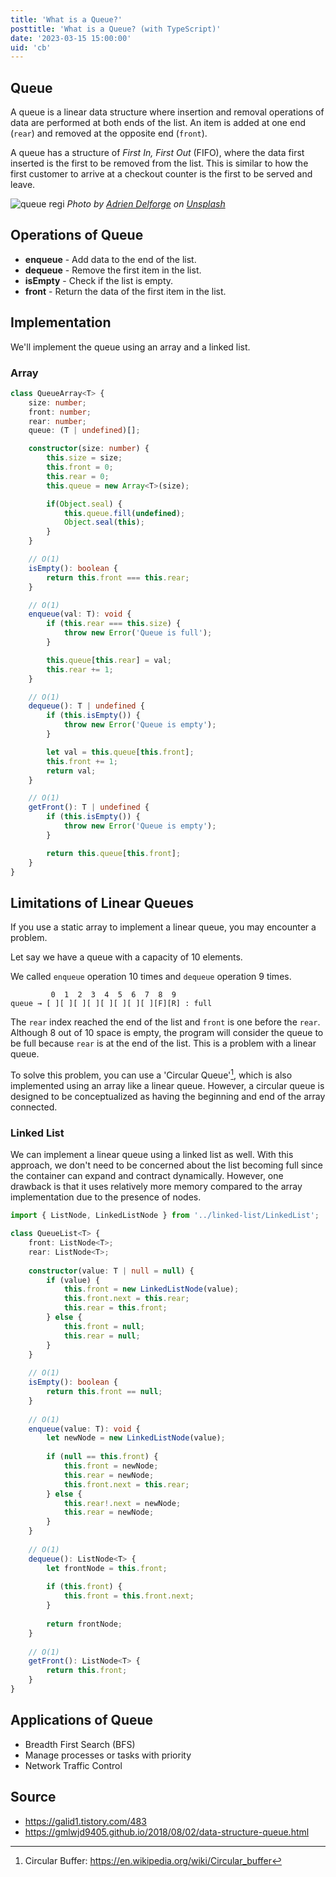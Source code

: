 ```yaml
---
title: 'What is a Queue?'
posttitle: 'What is a Queue? (with TypeScript)'
date: '2023-03-15 15:00:00'
uid: 'cb'
---
```


## Queue

A queue is a linear data structure where insertion and removal operations of data are performed at both ends of the list. An item is added at one end (`rear`) and removed at the opposite end (`front`).

A queue has a structure of _First In, First Out_ (FIFO), where the data first inserted is the first to be removed from the list. This is similar to how the first customer to arrive at a checkout counter is the first to be served and leave.

![queue regi](/images/j/adrien-delforge-queue.webp)
_Photo by [Adrien Delforge](https://unsplash.com/@adriendlf?utm_source=unsplash&utm_medium=referral&utm_content=creditCopyText) on [Unsplash](https://unsplash.com/photos/CrHG_ZYn1Dw?utm_source=unsplash&utm_medium=referral&utm_content=creditCopyText)_

## Operations of Queue

- **enqueue** - Add data to the end of the list.
- **dequeue** - Remove the first item in the list.
- **isEmpty** - Check if the list is empty.
- **front** - Return the data of the first item in the list.

## Implementation

We'll implement the queue using an array and a linked list.

### Array

```ts
class QueueArray<T> {
    size: number;
    front: number;
    rear: number;
    queue: (T | undefined)[];

    constructor(size: number) {
        this.size = size;
        this.front = 0;
        this.rear = 0;
        this.queue = new Array<T>(size);

        if(Object.seal) {
            this.queue.fill(undefined);
            Object.seal(this);
        }
    }

    // O(1)
    isEmpty(): boolean {
        return this.front === this.rear;
    }

    // O(1)
    enqueue(val: T): void {
        if (this.rear === this.size) {
            throw new Error('Queue is full');
        }   

        this.queue[this.rear] = val;
        this.rear += 1;
    }

    // O(1)
    dequeue(): T | undefined {
        if (this.isEmpty()) {
            throw new Error('Queue is empty');
        }

        let val = this.queue[this.front];
        this.front += 1;
        return val;
    }

    // O(1)
    getFront(): T | undefined {
        if (this.isEmpty()) {
            throw new Error('Queue is empty');
        }

        return this.queue[this.front];
    }
}
```

## Limitations of Linear Queues

If you use a static array to implement a linear queue, you may encounter a problem.

Let say we have a queue with a capacity of 10 elements.

We called `enqueue` operation 10 times and `dequeue` operation 9 times.

```text
         0  1  2  3  4  5  6  7  8  9
queue → [ ][ ][ ][ ][ ][ ][ ][ ][F][R] : full
```

The `rear` index reached the end of the list and `front` is one before the `rear`. Although 8 out of 10 space is empty, the program will consider the queue to be full because `rear` is at the end of the list. This is a problem with a linear queue.


To solve this problem, you can use a 'Circular Queue'[^a], which is also implemented using an array like a linear queue. However, a circular queue is designed to be conceptualized as having the beginning and end of the array connected.

### Linked List

We can implement a linear queue using a linked list as well. With this approach, we don't need to be concerned about the list becoming full since the container can expand and contract dynamically. However, one drawback is that it uses relatively more memory compared to the array implementation due to the presence of nodes.

```ts
import { ListNode, LinkedListNode } from '../linked-list/LinkedList';

class QueueList<T> {
    front: ListNode<T>;
    rear: ListNode<T>;
    
    constructor(value: T | null = null) {
        if (value) {
            this.front = new LinkedListNode(value);
            this.front.next = this.rear;
            this.rear = this.front;
        } else {
            this.front = null;
            this.rear = null;
        }
    }
    
    // O(1)
    isEmpty(): boolean {
        return this.front == null;
    }
    
    // O(1)
    enqueue(value: T): void {
        let newNode = new LinkedListNode(value);
        
        if (null == this.front) {
            this.front = newNode;
            this.rear = newNode;
            this.front.next = this.rear;
        } else {
            this.rear!.next = newNode;
            this.rear = newNode;
        }
    }
    
    // O(1)
    dequeue(): ListNode<T> {
        let frontNode = this.front;
        
        if (this.front) {
            this.front = this.front.next;
        }
        
        return frontNode;
    }
    
    // O(1)
    getFront(): ListNode<T> {
        return this.front;
    }
}
```

## Applications of Queue

- Breadth First Search (BFS)
- Manage processes or tasks with priority
- Network Traffic Control

## Source

- <https://galid1.tistory.com/483>
- <https://gmlwjd9405.github.io/2018/08/02/data-structure-queue.html>

[^a]: Circular Buffer: https://en.wikipedia.org/wiki/Circular_buffer